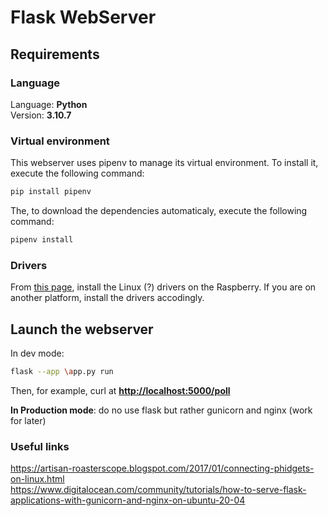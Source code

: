 # Flask WebServer

## Requirements

### Language

Language: **Python**  
Version: **3.10.7**

### Virtual environment

This webserver uses pipenv to manage its virtual environment. To install it, execute the following command:

```bash
pip install pipenv
```

The, to download the dependencies automaticaly, execute the following command:

```bash
pipenv install
```

### Drivers

From [this page](https://www.phidgets.com/docs/Language_-_Python), install the Linux (?) drivers on the Raspberry. If you are on another platform, install the drivers accodingly.

## Launch the webserver

In dev mode:

```bash
flask --app \app.py run
```

Then, for example, curl at **<http://localhost:5000/poll>**

**In Production mode**: do no use flask but rather gunicorn and nginx (work for later)

### Useful links

<https://artisan-roasterscope.blogspot.com/2017/01/connecting-phidgets-on-linux.html>  
<https://www.digitalocean.com/community/tutorials/how-to-serve-flask-applications-with-gunicorn-and-nginx-on-ubuntu-20-04>
